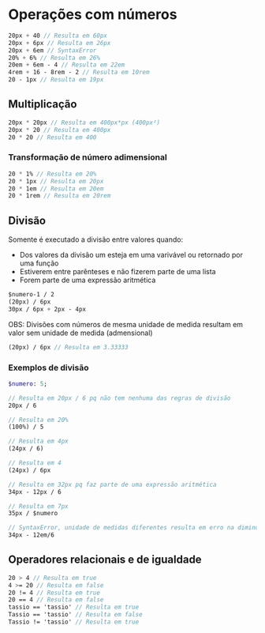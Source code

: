 # Operações com números

```sass
20px + 40 // Resulta em 60px
20px + 6px // Resulta em 26px
20px + 6em // SyntaxError
20% + 6% // Resulta em 26%
20em + 6em - 4 // Resulta em 22em
4rem + 16 - 8rem - 2 // Resulta em 10rem
20 - 1px // Resulta em 19px
```

## Multiplicação

```sass
20px * 20px // Resulta em 400px*px (400px²)
20px * 20 // Resulta em 400px
20 * 20 // Resulta em 400
```

### Transformação de número adimensional

```sass
20 * 1% // Resulta em 20%
20 * 1px // Resulta em 20px
20 * 1em // Resulta em 20em
20 * 1rem // Resulta em 20rem
```

## Divisão

Somente é executado a divisão entre valores quando:

* Dos valores da divisão um esteja em uma varivável ou retornado por uma função
* Estiverem entre parênteses e não fizerem parte de uma lista
* Forem parte de uma expressão aritmética

```sass
$numero-1 / 2
(20px) / 6px
30px / 6px + 2px - 4px
```

OBS: Divisões com números de mesma unidade de medida resultam em valor sem unidade de medida (admensional)

```sass
(20px) / 6px // Resulta em 3.33333
```

### Exemplos de divisão

```sass
$numero: 5;

// Resulta em 20px / 6 pq não tem nenhuma das regras de divisão
20px / 6

// Resulta em 20%
(100%) / 5

// Resulta em 4px
(24px / 6)

// Resulta em 4
(24px) / 6px

// Resulta em 32px pq faz parte de uma expressão aritmética
34px - 12px / 6

// Resulta em 7px
35px / $numero

// SyntaxError, unidade de medidas diferentes resulta em erro na diminuição
34px - 12em/6
```

## Operadores relacionais e de igualdade

```sass
20 > 4 // Resulta em true
4 >= 20 // Resulta em false
20 != 4 // Resulta em true
20 == 4 // Resulta em false
tassio == 'tassio' // Resulta em true
Tassio == 'tassio' // Resulta em false
Tassio != 'tassio' // Resulta em true
```